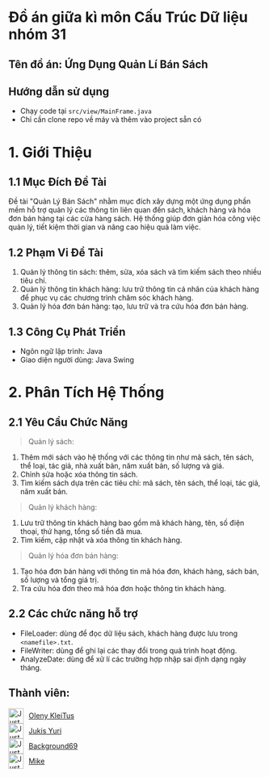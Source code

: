# Đồ án giữa kì môn Cấu Trúc Dữ liệu nhóm 31
## Tên đồ án: Ứng Dụng Quản Lí Bán Sách

## Hướng dẫn sử dụng
 - Chạy code tại ```src/view/MainFrame.java```
 - Chỉ cần clone repo về máy và thêm vào project sẵn có
# 1. Giới Thiệu
## 1.1 Mục Đích Đề Tài
Đề tài "Quản Lý Bán Sách" nhằm mục đích xây dựng một ứng dụng phần mềm hỗ trợ quản lý các thông tin liên quan đến sách, khách hàng và hóa đơn bán hàng tại các cửa hàng sách. Hệ thống giúp đơn giản hóa công việc quản lý, tiết kiệm thời gian và nâng cao hiệu quả làm việc.

## 1.2 Phạm Vi Đề Tài
<ol>
   <li> Quản lý thông tin sách: thêm, sửa, xóa sách và tìm kiếm sách theo nhiều tiêu chí.</li>
   <li> Quản lý thông tin khách hàng: lưu trữ thông tin cá nhân của khách hàng để phục vụ các chương trình chăm sóc khách hàng.</li>
   <li> Quản lý hóa đơn bán hàng: tạo, lưu trữ và tra cứu hóa đơn bán hàng.</li>
</ol>

## 1.3 Công Cụ Phát Triển

- Ngôn ngữ lập trình: Java
- Giao diện người dùng: Java Swing

# 2. Phân Tích Hệ Thống

## 2.1 Yêu Cầu Chức Năng

> Quản lý sách:
<ol>
 <li>Thêm mới sách vào hệ thống với các thông tin như mã sách, tên sách, thể loại, tác giả, nhà xuất bản, năm xuất bản, số lượng và giá.</li>
 <li>Chỉnh sửa hoặc xóa thông tin sách.</li>
 <li>Tìm kiếm sách dựa trên các tiêu chí: mã sách, tên sách, thể loại, tác giả, năm xuất bản.</li>
</ol>

> Quản lý khách hàng:

<ol>
 <li>Lưu trữ thông tin khách hàng bao gồm mã khách hàng, tên, số điện thoại, thứ hạng, tổng số tiền đã mua.</li>
 <li>Tìm kiếm, cập nhật và xóa thông tin khách hàng.</li>
</ol>

> Quản lý hóa đơn bán hàng:

<ol>
 <li>Tạo hóa đơn bán hàng với thông tin mã hóa đơn, khách hàng, sách bán, số lượng và tổng giá trị.</li>
 <li>Tra cứu hóa đơn theo mã hóa đơn hoặc thông tin khách hàng.</li>
</ol>

## 2.2 Các chức năng hỗ trợ
- FileLoader: dùng để đọc dữ liệu sách, khách hàng được lưu trong ```<namefile>.txt```.
- FileWriter: dùng để ghi lại các thay đổi trong quá trình hoạt động.
- AnalyzeDate: dùng để xử lí các trường hợp nhập sai định dạng ngày tháng.

## Thành viên:
<div style="align-items: center; display: flex; gap: 2%"><img src="https://avatars.githubusercontent.com/u/162453856?s=400&u=7522f67c34b968c07bd6ab268a589245189de299&v=4" alt="Just Github avt" height="30" > <a href=https://github.com/kleitusOleny>Oleny KleiTus</a> </div> 
<div style="align-items: center; display: flex; gap: 2%"><img src="https://avatars.githubusercontent.com/u/145794983?v=4" alt="Just Github avt" height="30" > <a href=https://github.com/JukisYuri>Jukis Yuri</a> </div> 
<div style="align-items: center; display: flex; gap: 2%"><img src="https://avatars.githubusercontent.com/u/163015310?v=4" alt="Just Github avt" height="30" > <a href=https://github.com/Background69>Background69</a> </div> 
<div style="align-items: center; display: flex; gap: 2%"><img src="https://avatars.githubusercontent.com/u/188865554?v=4" alt="Just Github avt" height="30" > <a href=https://github.com/MikeOlala>Mike</a> </div> 

